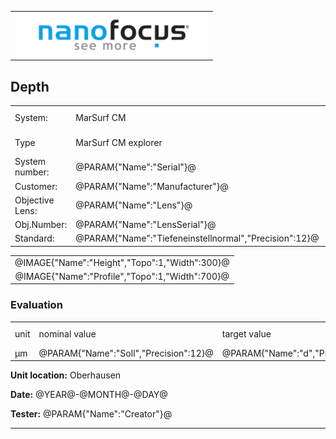 <!--   EvalAlgoName=grooveA1 -->



||
|-:|
|![](logo.png)|

## Depth



|||||
|-|-|-|-|
|System: |MarSurf CM |Calibration instruction:| VDI/VDE 2655 Part 1.2|
|Type| MarSurf CM explorer| Certificate number: |@PARAM{"Name":"Serial"}@-@YEAR@@MONTH@@DAY@|
|System number:| @PARAM{"Name":"Serial"}@|||
|Customer:| @PARAM{"Name":"Manufacturer"}@|||
|Objective Lens: |@PARAM{"Name":"Lens"}@|||
|Obj.Number:| @PARAM{"Name":"LensSerial"}@|||
|Standard: |@PARAM{"Name":"Tiefeneinstellnormal","Precision":12}@|||

 
 


||
|:-:|
|@IMAGE{"Name":"Height","Topo":1,"Width":300}@|
|@IMAGE{"Name":"Profile","Topo":1,"Width":700}@|

 

### Evaluation

|||||||
|-|-|-|-|-|-|
|unit|nominal value|target value| | tolerance +/-| result|
| µm| @PARAM{"Name":"Soll","Precision":12}@|  @PARAM{"Name":"d","Precision":8}@||| <spban id="control"> Ok</span>|
 

__Unit location:__ Oberhausen

__Date:__ @YEAR@-@MONTH@-@DAY@ 

__Tester:__ @PARAM{"Name":"Creator"}@

--- 


<div id="sumresults">  </div>

<script>

var PARAM = @PJSON{"Set":0}@;
var META = @MJSON{"Set":0}@;

var key = document.title;
var length = 0;
 
if(sessionStorage.getItem(key)) 
{
   length =  parseInt(sessionStorage.getItem(key));
 
} 

sessionStorage.setItem(key+length, JSON.stringify(PARAM));

length = length+1;
sessionStorage.setItem(key,length);



let table = document.createElement("table");
var row = null;
var head = table.insertRow();
head.insertCell().textContent = "";
head.insertCell().textContent = "";

var average =0.0;
for(let i = 0; i<length;++i)
{
    
	var data = JSON.parse(sessionStorage.getItem(key+i.toString()));
	
	row = table.insertRow();  // DOM method for creating table rows
    row.insertCell().textContent =  i.toString();      
    row.insertCell().textContent =  data["d"].value;
	
	average += data["d"].value;
   
	 
}
 
 row = table.insertRow();  // DOM method for creating table rows
 row.insertCell().textContent =  "Mittelwert";      
 if(length >0 ) row.insertCell().textContent =  (average/length).toFixed(6);
	
// Adding the entire table to the   tag
document.getElementById("sumresults").appendChild(table);


let btn = document.createElement("button");
btn.id ="b1";
btn.innerHTML = "Reset Table";
btn.onclick = function () {
	 
  sessionStorage.setItem(key,0);
  window.location.reload(true);
};

document.getElementById("sumresults").appendChild(btn);


let btn2 = document.createElement("button");
btn2.id ="b1";
btn2.innerHTML = "Clear Storage";
btn2.onclick = function () {
	 
  sessionStorage.clear();
};
document.getElementById("sumresults").appendChild(btn2);


</script>




 